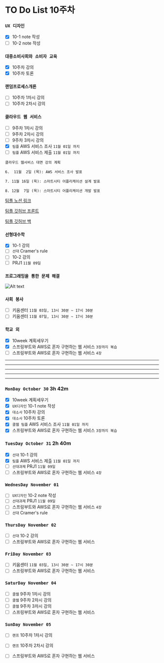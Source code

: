 # TO Do List 10주차

### `UX 디자인` 
- [x] 10-1 note 작성
- [ ] 10-2 note 작성

### `대중소비사회와 소비자 교육`
- [x] 10주차 강의
- [x] 10주차 토론

### `랜덤프로세스개론`
- [ ] 10주차 1차시 강의
- [ ] 10주차 2차시 강의

### `클라우드 웹 서비스`
- [ ] 9주차 1차시 강의
- [ ] 9주차 2차시 강의
- [ ] 9주차 3차시 강의
- [x] `팀플` AWS 서비스 조사 `11월 01일 까지`
- [ ] `팀플` AWS 서비스 제출 `11월 01일 까지`

```
클라우드 웹서비스 대면 강의 계획

6.  11월  2일 (목): AWS 서비스 조사 발표

7. 11월 16일 (목): 스마트시티 어플리케이션 설계 발표

8. 12월  7일 (목): 스마트시티 어플리케이션 개발 발표
```

[팀플 노션 링크](https://www.notion.so/Cloud-Web-Service-Team-Project-cb7f98e2e37c43fd98b7937e0d5018c5)

[팀플 깃허브 프론트](https://github.com/woo4826/Cloud-Web-Service-SNS-web)

[팀플 깃허브 백](https://github.com/woo4826/Cloud-Web-Service-SNS-server)

### `선형대수학`
- [x] 10-1 강의
- [ ] `선대` Cramer's rule
- [ ] 10-2 강의
- [ ] PRJ1 `11월 09일`

### `프로그래밍을 통한 문제 해결`

![Alt text](%E1%84%91%E1%85%B3%E1%84%90%E1%85%A9%E1%86%BC%E1%84%86%E1%85%AE%E1%86%AB%E1%84%80%E1%85%A1%E1%86%BC%E1%84%8B%E1%85%B4%E1%84%80%E1%85%A8%E1%84%92%E1%85%AC%E1%86%A8%E1%84%89%E1%85%A5.png)

### `사회 봉사`
- [ ] 키움센터 `11월 03일, 13시 30분 ~ 17시 30분`
- [ ] 키움센터 `11월 07일, 13시 30분 ~ 17시 30분`

### `학교 외`
- [x] 10week 계획세우기
- [x] 스프링부트와 AWS로 혼자 구현하는 웹 서비스 `3장까지 복습`
- [ ] 스프링부트와 AWS로 혼자 구현하는 웹 서비스 `4장`

---
---
---
---
---

### `MonDay October 30` 3h 42m
- [x] 10week 계획세우기
- [x] `UX디자인` 10-1 note 작성
- [x] `대소사` 10주차 강의
- [x] `대소사` 10주차 토론
- [x] `클웹 팀플` AWS 서비스 조사 `11월 01일 까지`
- [x] 스프링부트와 AWS로 혼자 구현하는 웹 서비스 `3장까지 복습`

### `TuesDay October 31` 2h 40m
- [x] `선대` 10-1 강의
- [x] `팀플` AWS 서비스 제출 `11월 01일 까지`
- [ ] `선대과제` PRJ1 `11월 09일`
- [ ] 스프링부트와 AWS로 혼자 구현하는 웹 서비스 `4장`

### `WednesDay November 01` 
- [ ] `UX디자인` 10-2 note 작성
- [ ] `선대과제` PRJ1 `11월 09일`
- [ ] 스프링부트와 AWS로 혼자 구현하는 웹 서비스 `4장`
- [ ] `선대` Cramer's rule

### `ThursDay November 02` 
- [ ] `선대` 10-2 강의
- [ ] 스프링부트와 AWS로 혼자 구현하는 웹 서비스

### `FriDay November 03` 
- [ ] 키움센터 `11월 03일, 13시 30분 ~ 17시 30분`
- [ ] 스프링부트와 AWS로 혼자 구현하는 웹 서비스

### `SaturDay November 04` 
- [ ] `클웹` 9주차 1차시 강의
- [ ] `클웹` 9주차 2차시 강의
- [ ] `클웹` 9주차 3차시 강의
- [ ] 스프링부트와 AWS로 혼자 구현하는 웹 서비스

### `SunDay November 05` 
- [ ] `랜프` 10주차 1차시 강의
- [ ] `랜프` 10주차 2차시 강의
- [ ] 스프링부트와 AWS로 혼자 구현하는 웹 서비스


